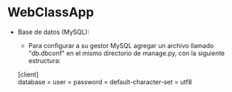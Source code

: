 # WebClassApp

- Base de datos (MySQL):
    - Para configurar a su gestor MySQL agregar un archivo llamado "db.dbconf" en el mismo directorio de manage.py, con la siguiente estructura:


    [client]    
    database =
    user =
    password =
    default-character-set = utf8
